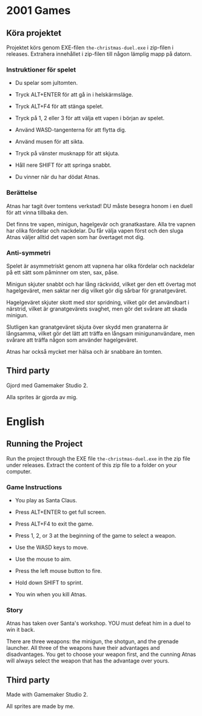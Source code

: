 # 2001 Games

## Köra projektet
Projektet körs genom EXE-filen `the-christmas-duel.exe` i zip-filen i releases.
Extrahera innehållet i zip-filen till någon lämplig mapp på datorn.

### Instruktioner för spelet
* Du spelar som jultomten.

* Tryck ALT+ENTER för att gå in i helskärmsläge.

* Tryck ALT+F4 för att stänga spelet.

* Tryck på 1, 2 eller 3 för att välja ett vapen i början av spelet.

* Använd WASD-tangenterna för att flytta dig.

* Använd musen för att sikta.

* Tryck på vänster musknapp för att skjuta.

* Håll nere SHIFT för att springa snabbt.

* Du vinner när du har dödat Atnas.

### Berättelse
Atnas har tagit över tomtens verkstad! DU måste besegra honom i en duell för att
vinna tillbaka den.

Det finns tre vapen, minigun, hagelgevär och granatkastare. Alla tre vapnen har
olika fördelar och nackdelar. Du får välja vapen först och den sluga Atnas
väljer alltid det vapen som har övertaget mot dig.

### Anti-symmetri
Spelet är asymmetriskt genom att vapnena har olika fördelar och nackdelar på
ett sätt som påminner om sten, sax, påse.

Minigun skjuter snabbt och har lång räckvidd, vilket ger den ett övertag mot
hagelgeväret, men saktar ner dig vilket gör dig sårbar för granatgeväret.

Hagelgeväret skjuter skott med stor spridning, vilket gör det användbart i
närstrid, vilket är granatgevärets svaghet, men gör det svårare att skada
minigun.

Slutligen kan granatgeväret skjuta över skydd men granaterna är långsamma,
vilket gör det lätt att träffa en långsam minigunanvändare, men svårare att
träffa någon som använder hagelgeväret.

Atnas har också mycket mer hälsa och är snabbare än tomten.

## Third party
Gjord med Gamemaker Studio 2.

Alla sprites är gjorda av mig.

# English

## Running the Project
Run the project through the EXE file `the-christmas-duel.exe` in the zip file
under releases. Extract the content of this zip file to a folder on your
computer.

### Game Instructions
* You play as Santa Claus.

* Press ALT+ENTER to get full screen.

* Press ALT+F4 to exit the game.

* Press 1, 2, or 3 at the beginning of the game to select a weapon.

* Use the WASD keys to move.

* Use the mouse to aim.

* Press the left mouse button to fire.

* Hold down SHIFT to sprint.

* You win when you kill Atnas.

### Story
Atnas has taken over Santa's workshop. YOU must defeat him in a duel to win it
back.

There are three weapons: the minigun, the shotgun, and the grenade launcher.
All three of the weapons have their advantages and disadvantages. You get to
choose your weapon first, and the cunning Atnas will always select the weapon
that has the advantage over yours.

## Third party
Made with Gamemaker Studio 2.

All sprites are made by me.
